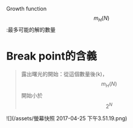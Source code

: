 Growth function $$m_H(N)$$:最多可能的解的數量

# Break point的含義

> 露出曙光的開始：從這個數量後\(k\)，$$m_H(N)$$開始小於$$2^N$$

 ![](/assets/螢幕快照 2017-04-25 下午3.51.19.png)



